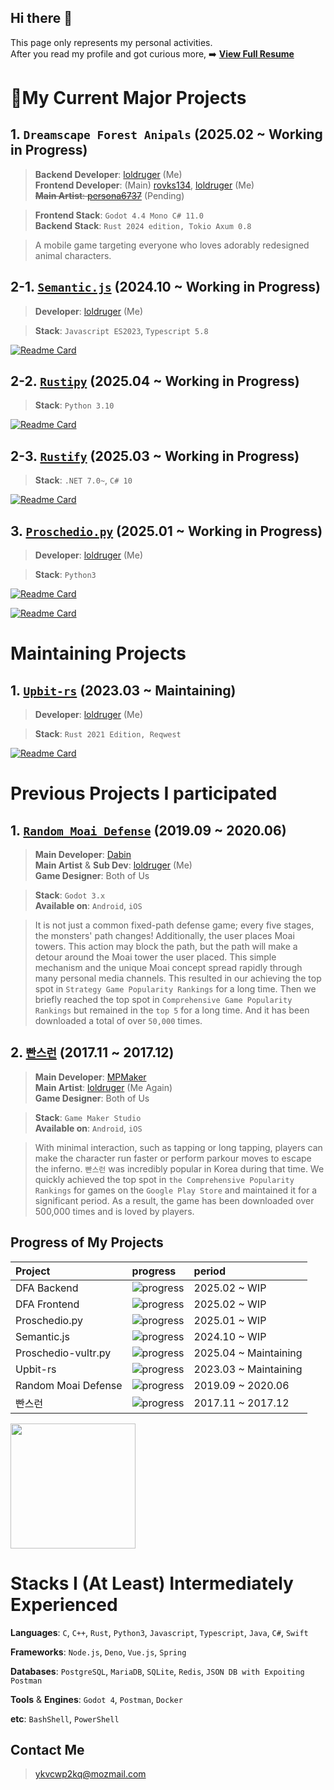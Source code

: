 ## Hi there 👋
This page only represents my personal activities. </br>
After you read my profile and got curious more, ➡️ **[View Full Resume](https://loldruger.github.io)**

# 🔭My Current Major Projects
## 1. `Dreamscape Forest Anipals` (2025.02 ~ Working in Progress)
> **Backend Developer**: [loldruger](https://github.com/loldruger) (Me)</br>
> **Frontend Developer**: (Main) [rovks134](https://github.com/rovks134), [loldruger](https://github.com/loldruger) (Me) </br>
> ~~**Main Artist**: [persona6737](https://github.com/Kim-Tae-yeon)~~ (Pending)

> **Frontend Stack**: `Godot 4.4 Mono C# 11.0`</br>
> **Backend Stack**: `Rust 2024 edition, Tokio Axum 0.8`

> A mobile game targeting everyone who loves adorably redesigned animal characters. 

## 2-1. [`Semantic.js`](https://github.com/loldruger/semantic.js) (2024.10 ~ Working in Progress) 
> **Developer**: [loldruger](https://github.com/loldruger) (Me)

> **Stack**: `Javascript ES2023`, `Typescript 5.8`

[![Readme Card](https://github-readme-stats.vercel.app/api/pin/?username=loldruger&repo=semantic.js)](https://github.com/loldruger/semantic.js)

## 2-2. [`Rustipy`](https://github.com/loldruger/Rustipy) (2025.04 ~ Working in Progress) 
> **Stack**: `Python 3.10`

[![Readme Card](https://github-readme-stats.vercel.app/api/pin/?username=loldruger&repo=rustipy)](https://github.com/loldruger/rustipy)


## 2-3. [`Rustify`](https://github.com/loldruger/Rustify) (2025.03 ~ Working in Progress) 
> **Stack**: `.NET 7.0~`, `C# 10`

[![Readme Card](https://github-readme-stats.vercel.app/api/pin/?username=loldruger&repo=rustify)](https://github.com/loldruger/rustify)

## 3. [`Proschedio.py`](https://github.com/loldruger/proschedio) (2025.01 ~ Working in Progress)
> **Developer**: [loldruger](https://github.com/loldruger) (Me)

> **Stack**: `Python3`

[![Readme Card](https://github-readme-stats.vercel.app/api/pin/?username=loldruger&repo=proschedio)](https://github.com/loldruger/proschedio)

[![Readme Card](https://github-readme-stats.vercel.app/api/pin/?username=loldruger&repo=proschedio-vultr)](https://github.com/loldruger/proschedio-vultr)

# Maintaining Projects
## 1. [`Upbit-rs`](https://github.com/loldruger/upbit-rs) (2023.03 ~ Maintaining)
> **Developer**: [loldruger](https://github.com/loldruger) (Me)

> **Stack**: `Rust 2021 Edition, Reqwest`

[![Readme Card](https://github-readme-stats.vercel.app/api/pin/?username=loldruger&repo=upbit-rs)](https://github.com/loldruger/upbit-rs)

# Previous Projects I participated
## 1. [`Random Moai Defense`](https://play.google.com/store/apps/details?id=com.davin.moai) (2019.09 ~ 2020.06)
> **Main Developer**: [Dabin](https://github.com/MyNameIsDabin)</br>
> **Main Artist** & **Sub Dev**: [loldruger](https://github.com/loldruger) (Me)</br>
> **Game Designer**: Both of Us

> **Stack**: `Godot 3.x`</br>
> **Available on**: `Android`, `iOS`

> It is not just a common fixed-path defense game; every five stages, the monsters' path changes! Additionally, the user places Moai towers. This action may block the path, but the path will make a detour around the Moai tower the user placed. This simple mechanism and the unique Moai concept spread rapidly through many personal media channels. This resulted in our achieving the top spot in `Strategy Game Popularity Rankings` for a long time. Then we briefly reached the top spot in `Comprehensive Game Popularity Rankings` but remained in the `top 5` for a long time. And it has been downloaded a total of over `50,000` times.

## 2. [`빤스런`](https://play.google.com/store/apps/details?id=com.mpmaker.onepark) (2017.11 ~ 2017.12)
> **Main Developer**: [MPMaker](https://play.google.com/store/apps/dev?id=7302400084345857961)</br>
> **Main Artist**: [loldruger](https://github.com/loldruger) (Me Again)</br>
> **Game Designer**: Both of Us

> **Stack**: `Game Maker Studio`</br>
> **Available on**: `Android`, `iOS`

> With minimal interaction, such as tapping or long tapping, players can make the character run faster or perform parkour moves to escape the inferno. `빤스런` was incredibly popular in Korea during that time. We quickly achieved the top spot in `the Comprehensive Popularity Rankings` for games on the `Google Play Store` and maintained it for a significant period. As a result, the game has been downloaded over 500,000 times and is loved by players.

## Progress of My Projects

|Project|progress| period |
|:--|:--|:-- |
|DFA Backend| ![progress](https://progress-bar.xyz/0/)| 2025.02 ~ WIP
|DFA Frontend| ![progress](https://progress-bar.xyz/25/)| 2025.02 ~ WIP
|Proschedio.py | ![progress](https://progress-bar.xyz/20/) | 2025.01 ~ WIP
|Semantic.js| ![progress](https://progress-bar.xyz/66/)| 2024.10 ~ WIP
|Proschedio-vultr.py | ![progress](https://progress-bar.xyz/100?progress_color=33a0da) | 2025.04 ~ Maintaining
|Upbit-rs|![progress](https://progress-bar.xyz/100?progress_color=33a0da)| 2023.03 ~ Maintaining
|Random Moai Defense | ![progress](https://progress-bar.xyz/100/) | 2019.09 ~ 2020.06
|빤스런 | ![progress](https://progress-bar.xyz/100/) | 2017.11 ~ 2017.12
<!--
<a href="https://github.com/loldruger/github-readme-stats">
  <img height=200 align="center" src="https://github-readme-stats.vercel.app/api?username=loldruger" />
</a>
-->
<a href="https://github.com/anuraghazra/convoychat">
  <img height=200 align="center" src="https://github-readme-stats.vercel.app/api/top-langs?username=loldruger&layout=compact&langs_count=8&card_width=440" />
</a>

# Stacks I (At Least) Intermediately Experienced 
**Languages**: `C`, `C++`, `Rust`, `Python3`, `Javascript`, `Typescript`, `Java`, `C#`, `Swift`

**Frameworks**: `Node.js`, `Deno`, `Vue.js`, `Spring`

**Databases**: `PostgreSQL`, `MariaDB`, `SQLite`, `Redis`, `JSON DB with Expoiting Postman`

**Tools** & **Engines**: `Godot 4`, `Postman`, `Docker`

**etc**: `BashShell`, `PowerShell`

## Contact Me
> ykvcwp2kq@mozmail.com

<!--
**loldruger/loldruger** is a ✨ _special_ ✨ repository because its `README.md` (this file) appears on your GitHub profile.

Here are some ideas to get you started:

- 🔭 I’m currently working on ...
- 🌱 I’m currently learning ...
- 👯 I’m looking to collaborate on ...
- 🤔 I’m looking for help with ...
- 💬 Ask me about ...
- 📫 How to reach me: ...
- 😄 Pronouns: ...
- ⚡ Fun fact: ...
-->

